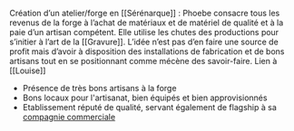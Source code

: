 Création d’un atelier/forge en [[Sérénarque]] : Phoebe consacre tous les revenus de la forge à l’achat de matériaux et de matériel de qualité et à la paie d’un artisan compétent. Elle utilise les chutes des productions pour s’initier à l’art de la [[Gravure]]. L’idée n’est pas d’en faire une source de profit mais d’avoir à disposition des installations de fabrication et de bons artisans tout en se positionnant comme mécène des savoir-faire. Lien à [[Louise]]
- Présence de très bons artisans à la forge
- Bons locaux pour l'artisanat, bien équipés et bien approvisionnés
- Etablissement réputé de qualité, servant également de flagship à sa [compagnie commerciale](<Univers de Vincent/Aspects/Caravane Marchande>)
